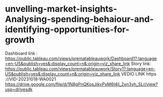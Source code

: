 # unvelling-market-insights-Analysing-spending-behaiour-and-identifying-opportunities-for-growth
Dashboard link : https://public.tableau.com/views/prematableauwork/Dashboard1?:language=en-US&publish=yes&:display_count=n&:origin=viz_share_link
Story link:  https://public.tableau.com/views/prematableauwork/Story1?:language=en-US&publish=yes&:display_count=n&:origin=viz_share_link
VEDIO LINK https ://VID-20231018-WA0021
https://drive.google.com/file/d/1N8gPnQKosJikvPxM6l4il_2xn3vh_SLr/view?usp=drivesdk
